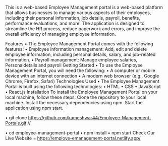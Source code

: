 This is a web-based Employee Management portal is a web-based platform that allows businesses to manage various aspects of their employees, including their personal information, job details, payroll, benefits, performance evaluations, and more. The application is designed to streamline the HR process, reduce paperwork and errors, and improve the overall efficiency of managing employee information.

Features
• The Employee Management Portal comes with the following features:
• Employee information management: Add, edit and delete employee information, including personal details, salary, and job-related information.
• Payroll management: Manage employee salaries, Personaldetails and payroll
Getting Started
• To use the Employee Management Portal, you will need the following:
• A computer or mobile device with an internet connection
• A modern web browser (e.g., Google Chrome, Firefox, Safari)
Technologies Used
• The Employee Management Portal is built using the following technologies:
• HTML
• CSS
• JavaScript
• React.js
Installation
To install the Employee Management Portal on your local machine, follow these steps:
Clone the repository to your local machine.
Install the necessary dependencies using npm.
Start the application using npm start.

• git clone https://github.com/kameshwar44/Employee-Management-Portals.git //

• cd employee-management-portal
• npm install
• npm start
Check Our Live Website = https://employe-emanagement-portal.netlify.app/
